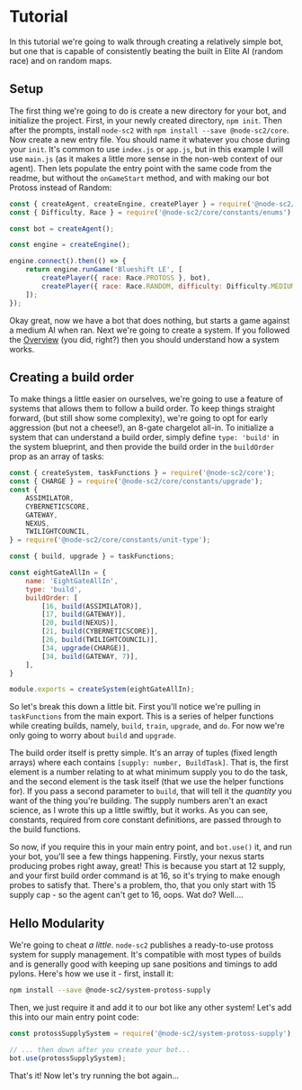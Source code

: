 # Tutorial
In this tutorial we're going to walk through creating a relatively simple bot, but one that is capable of consistently beating the built in Elite AI (random race) and on random maps.

## Setup
The first thing we're going to do is create a new directory for your bot, and initialize the project. First, in your newly created directory, `npm init`. Then after the prompts, install `node-sc2` with `npm install --save @node-sc2/core`. Now create a new entry file. You should name it whatever you chose during your `init`. It's common to use `index.js` or `app.js`, but in this example I will use `main.js` (as it makes a little more sense in the non-web context of our agent). Then lets populate the entry point with the same code from the readme, but without the `onGameStart` method, and with making our bot Protoss instead of Random:

```js
const { createAgent, createEngine, createPlayer } = require('@node-sc2/core');
const { Difficulty, Race } = require('@node-sc2/core/constants/enums');

const bot = createAgent();

const engine = createEngine();

engine.connect().then(() => {
    return engine.runGame('Blueshift LE', [
        createPlayer({ race: Race.PROTOSS }, bot),
        createPlayer({ race: Race.RANDOM, difficulty: Difficulty.MEDIUM }),
    ]);
});
```
Okay great, now we have a bot that does nothing, but starts a game against a medium AI when ran. Next we're going to create a system. If you followed the [Overview](./overview.md) (you did, right?) then you should understand how a system works.

## Creating a build order
To make things a little easier on ourselves, we're going to use a feature of systems that allows them to follow a build order. To keep things straight forward, (but still show some complexity), we're going to opt for early aggression (but not a cheese!), an 8-gate chargelot all-in. To initialize a system that can understand a build order, simply define `type: 'build'` in the system blueprint, and then provide the build order in the `buildOrder` prop as an array of tasks:

```js
const { createSystem, taskFunctions } = require('@node-sc2/core');
const { CHARGE } = require('@node-sc2/core/constants/upgrade');
const {
    ASSIMILATOR,
    CYBERNETICSCORE,
    GATEWAY,
    NEXUS,
    TWILIGHTCOUNCIL,
} = require('@node-sc2/core/constants/unit-type');

const { build, upgrade } = taskFunctions;

const eightGateAllIn = {
    name: 'EightGateAllIn',
    type: 'build',
    buildOrder: [
        [16, build(ASSIMILATOR)],
        [17, build(GATEWAY)],
        [20, build(NEXUS)],
        [21, build(CYBERNETICSCORE)],
        [26, build(TWILIGHTCOUNCIL)],
        [34, upgrade(CHARGE)],
        [34, build(GATEWAY, 7)],
    ],
}

module.exports = createSystem(eightGateAllIn);
```

So let's break this down a little bit. First you'll notice we're pulling in `taskFunctions` from the main export. This is a series of helper functions while creating builds, namely, `build`, `train`, `upgrade`, and `do`. For now we're only going to worry about `build` and `upgrade`.

The build order itself is pretty simple. It's an array of tuples (fixed length arrays) where each contains `[supply: number, BuildTask]`. That is, the first element is a number relating to at what minimum supply you to do the task, and the second element is the task itself (that we use the helper functions for). If you pass a second parameter to `build`, that will tell it the *quantity* you want of the thing you're building. The supply numbers aren't an exact science, as I wrote this up a little swiftly, but it works. As you can see, constants, required from core constant definitions, are passed through to the build functions.

So now, if you require this in your main entry point, and `bot.use()` it, and run your bot, you'll see a few things happening. Firstly, your nexus starts producing probes right away, great! This is because you start at 12 supply, and your first build order command is at 16, so it's trying to make enough probes to satisfy that. There's a problem, tho, that you only start with 15 supply cap - so the agent can't get to 16, oops. Wat do? Well....

## Hello Modularity
We're going to cheat *a little*. `node-sc2` publishes a ready-to-use protoss system for supply management. It's compatible with most types of builds and is generally good with keeping up sane positions and timings to add pylons. Here's how we use it - first, install it:
```sh
npm install --save @node-sc2/system-protoss-supply
```

Then, we just require it and add it to our bot like any other system! Let's add this into our main entry point code:
```js
const protossSupplySystem = require('@node-sc2/system-protoss-supply');

// ... then down after you create your bot...
bot.use(protossSupplySystem);
```

That's it! Now let's try running the bot again...


